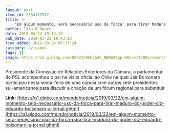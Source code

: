 ```yaml
---
layout: post
item_id: 2534112517
title: >-
    'Em algum momento, será necessário uso da força' para tirar Maduro do poder, diz Eduardo Bolsonaro a jornal
author: Tatu D'Oquei
date: 2019-03-22 19:43:13
pub_date: 2019-03-22 19:43:13
time_added: 2019-03-24 07:37:24
category: avisamos
tags: []
image: https://s2.glbimg.com/OG4ZJe9ADjhJk_NBRW4Kgp-KRcs=/1200x/smart/filters:cover():strip_icc()/s03.video.glbimg.com/x720/7478470.jpg
---
```


Presidente da Comissão de Relações Exteriores da Câmara, o parlamentar do PSL acompanhou o pai na visita oficial ao Chile na qual Jair Bolsonaro participou nesta sexta-feira de uma cúpula com outros sete presidentes sul-americanos para discutir a criação de um fórum regional para substituir

**Link:** [https://g1.globo.com/mundo/noticia/2019/03/22/em-algum-momento-sera-necessario-uso-da-forca-para-tirar-maduro-do-poder-diz-eduardo-bolsonaro-a-jornal.ghtml](https://g1.globo.com/mundo/noticia/2019/03/22/em-algum-momento-sera-necessario-uso-da-forca-para-tirar-maduro-do-poder-diz-eduardo-bolsonaro-a-jornal.ghtml)

